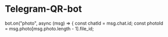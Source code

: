# Telegram-QR-bot

bot.on("photo", async (msg) => {
  const chatId = msg.chat.id;
  const photoId = msg.photo[msg.photo.length - 1].file_id; 